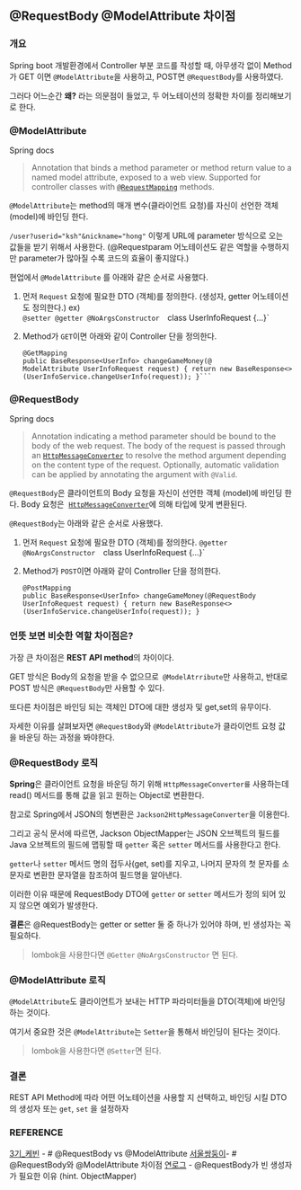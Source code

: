 
## @RequestBody @ModelAttribute 차이점


### 개요

Spring boot 개발환경에서 Controller 부분 코드를 작성할 때, 아무생각 없이 Method가 GET 이면 `@ModelAttribute`을 사용하고, POST면 `@RequestBody`를 사용하였다.

그러다 어느순간 **왜?** 라는 의문점이 들었고, 두 어노테이션의 정확한 차이를 정리해보기로 한다.


### @ModelAttribute

Spring docs
>Annotation that binds a method parameter or method return value to a named model attribute, exposed to a web view. Supported for controller classes with [`@RequestMapping`](https://docs.spring.io/spring-framework/docs/current/javadoc-api/org/springframework/web/bind/annotation/RequestMapping.html "annotation in org.springframework.web.bind.annotation") methods.

`@ModelAttribute`는 method의 매개 변수(클라이언트 요청)를 자신이 선언한 객체 (model)에 바인딩 한다.

`/user?userid="ksh"&nickname="hong"` 이렇게 URL에 parameter 방식으로 오는 값들을 받기 위해서 사용한다. (@Requestparam 어노테이션도 같은 역할을 수행하지만 parameter가 많아질 수록 코드의 효율이 좋지않다.)

현업에서 `@ModelAttribute` 를 아래와 같은 순서로 사용했다.

1. 먼저 `Request` 요청에 필요한 DTO (객체)를 정의한다. (생성자, getter 어노테이션도 정의한다.)  ex)  
   `@setter @getter @NoArgsConstructor 
   `class UserInfoRequest {...}`
   
2. Method가 `GET`이면 아래와 같이 Controller 단을 정의한다.
   ```
   @GetMapping
   public BaseResponse<UserInfo> changeGameMoney(@
   ModelAttribute UserInfoRequest request) { return new BaseResponse<>(UserInfoService.changeUserInfo(request)); }```

### @RequestBody

Spring docs
>Annotation indicating a method parameter should be bound to the body of the web request. The body of the request is passed through an [`HttpMessageConverter`](https://docs.spring.io/spring-framework/docs/current/javadoc-api/org/springframework/http/converter/HttpMessageConverter.html "interface in org.springframework.http.converter") to resolve the method argument depending on the content type of the request. Optionally, automatic validation can be applied by annotating the argument with `@Valid`.

`@RequestBody`은 클라이언트의 Body 요청을 자신이 선언한 객체 (model)에 바인딩 한다. Body 요청은  [`HttpMessageConverter`](https://docs.spring.io/spring-framework/docs/current/javadoc-api/org/springframework/http/converter/HttpMessageConverter.html "interface in org.springframework.http.converter")에 의해 타입에 맞게 변환된다.

`@RequestBody`는 아래와 같은 순서로 사용했다.

1. 먼저 `Request` 요청에 필요한 DTO (객체)를 정의한다. 
   `@getter @NoArgsConstructor 
   `class UserInfoRequest {...}`
   
2. Method가 `POST`이면 아래와 같이 Controller 단을 정의한다.
   ```
   @PostMapping
   public BaseResponse<UserInfo> changeGameMoney(@RequestBody UserInfoRequest request) { return new BaseResponse<>(UserInfoService.changeUserInfo(request)); }
   ```


### 언뜻 보면 비슷한 역할 차이점은?

가장 큰 차이점은 **REST API method**의 차이이다. 

GET 방식은 Body의 요청을 받을 수 없으므로` @ModelAtrribute`만 사용하고,
반대로 POST 방식은 `@RequestBody`만 사용할 수 있다.

또다른 차이점은 바인딩 되는 객체인 DTO에 대한 생성자 및 get,set의 유무이다.

자세한 이유를 살펴보자면 `@RequestBody`와 `@ModelAttribute`가 클라이언트 요청 값을 바운딩 하는 과정을 봐야한다.


### @RequestBody 로직

**Spring**은 클라이언트 요청을 바운딩 하기 위해 `HttpMessageConverter를` 사용하는데 read() 메서드를 통해 값을 읽고 원하는 Object로 변환한다.

참고로 Spring에서 JSON의 형변환은 `Jackson2HttpMessageConverter`을 이용한다. 

그리고 공식 문서에 따르면, Jackson ObjectMapper는 JSON 오브젝트의 필드를 Java 오브젝트의 필드에 맵핑할 때 `getter` 혹은 `setter` 메서드를 사용한다고 한다.

`getter`나 `setter` 메서드 명의 접두사(get, set)를 지우고, 나머지 문자의 첫 문자를 소문자로 변환한 문자열을 참조하여 필드명을 알아낸다.

이러한 이유 때문에 RequestBody DTO에 `getter` or `setter` 메서드가 정의 되어 있지 않으면 예외가 발생한다.

**결론**은 @RequestBody는 getter or setter 둘 중 하나가 있어야 하며, 빈 생성자는 꼭 필요하다.

>  lombok을 사용한다면 `@Getter`  `@NoArgsConstructor` 면 된다.

### @ModelAttribute 로직
   
`@ModelAttribute`도 클라이언트가 보내는 HTTP 파라미터들을 DTO(객체)에 바인딩 하는 것이다. 

여기서 중요한 것은 `@ModelAttribute`는 `Setter`을 통해서 바인딩이 된다는 것이다.

> lombok을 사용한다면 `@Setter`면 된다.

### 결론

REST API Method에 따라 어떤 어노테이션을 사용할 지 선택하고,
바인딩 시킬 DTO의 생성자 또는 `get`, `set` 을 설정하자


### REFERENCE
[3기_케빈](https://tecoble.techcourse.co.kr/author/3-%EA%B8%B0-%EC%BC%80%EB%B9%88/) - # @RequestBody vs @ModelAttribute
[서울쌍둥이](https://dionysus2074.tistory.com/)- # @RequestBody와 @ModelAttribute 차이점
[연로그](https://yeonyeon.tistory.com/) - @RequestBody가 빈 생성자가 필요한 이유 (hint. ObjectMapper)
 





